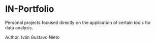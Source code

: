 # IN-Portfolio
Personal projects focused directly on the application of certain tools for data analysis.

Author. Iván Gustavo Nieto
